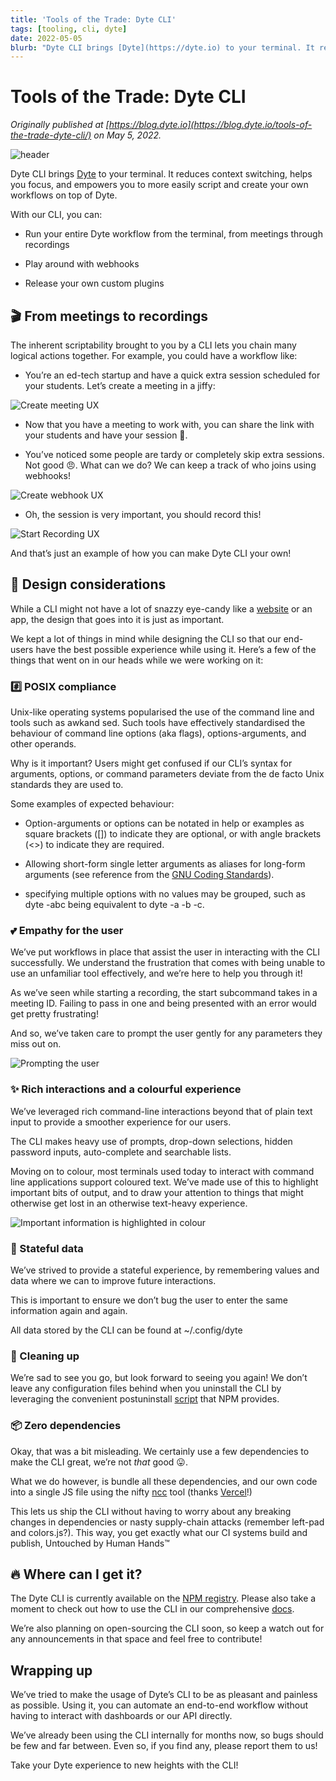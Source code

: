 ```yaml
---
title: 'Tools of the Trade: Dyte CLI'
tags: [tooling, cli, dyte]
date: 2022-05-05
blurb: "Dyte CLI brings [Dyte](https://dyte.io) to your terminal. It reduces context switching, helps you focus, and empowers you to more easily script and create your own workflows on top of Dyte."
---
```


# Tools of the Trade: Dyte CLI
*Originally published at [https://blog.dyte.io](https://blog.dyte.io/tools-of-the-trade-dyte-cli/) on May 5, 2022.*

![header](https://cdn-images-1.medium.com/max/3840/0*P5SmQan2HVKl5IV3.jpg)

Dyte CLI brings [Dyte](https://dyte.io) to your terminal. It reduces context switching, helps you focus, and empowers you to more easily script and create your own workflows on top of Dyte.

With our CLI, you can:

* Run your entire Dyte workflow from the terminal, from meetings through recordings

* Play around with webhooks

* Release your own custom plugins

## 🎬 From meetings to recordings

The inherent scriptability brought to you by a CLI lets you chain many logical actions together. For example, you could have a workflow like:

* You’re an ed-tech startup and have a quick extra session scheduled for your students. Let’s create a meeting in a jiffy:

![Create meeting UX](https://cdn-images-1.medium.com/max/3718/0*AIqkeJokFrTcSUan.jpeg)

* Now that you have a meeting to work with, you can share the link with your students and have your session 🤝.

* You’ve noticed some people are tardy or completely skip extra sessions. Not good 😠. What can we do? We can keep a track of who joins using webhooks!

![Create webhook UX](https://cdn-images-1.medium.com/max/3718/0*E9I_GlZ3-mVTOe_w.jpeg)

* Oh, the session is very important, you should record this!

![Start Recording UX](https://cdn-images-1.medium.com/max/3718/0*u9LFrUCYf022mV0b.jpeg)

And that’s just an example of how you can make Dyte CLI your own!

## 🎨 Design considerations

While a CLI might not have a lot of snazzy eye-candy like a [website](https://dyte.io) or an app, the design that goes into it is just as important.

We kept a lot of things in mind while designing the CLI so that our end-users have the best possible experience while using it. Here’s a few of the things that went on in our heads while we were working on it:

### #️⃣ POSIX compliance

Unix-like operating systems popularised the use of the command line and tools such as awkand sed. Such tools have effectively standardised the behaviour of command line options (aka flags), options-arguments, and other operands.

Why is it important? Users might get confused if our CLI’s syntax for arguments, options, or command parameters deviate from the de facto Unix standards they are used to.

Some examples of expected behaviour:

* Option-arguments or options can be notated in help or examples as square brackets ([]) to indicate they are optional, or with angle brackets (<>) to indicate they are required.

* Allowing short-form single letter arguments as aliases for long-form arguments (see reference from the [GNU Coding Standards](https://www.gnu.org/prep/standards/html_node/Command_002dLine-Interfaces.html)).

* specifying multiple options with no values may be grouped, such as dyte -abc being equivalent to dyte -a -b -c.

### 💕 Empathy for the user

We’ve put workflows in place that assist the user in interacting with the CLI successfully. We understand the frustration that comes with being unable to use an unfamiliar tool effectively, and we’re here to help you through it!

As we’ve seen while starting a recording, the start subcommand takes in a meeting ID. Failing to pass in one and being presented with an error would get pretty frustrating!

And so, we’ve taken care to prompt the user gently for any parameters they miss out on.

![Prompting the user](https://cdn-images-1.medium.com/max/2160/0*kPylpV_djzi8KXnQ.jpeg)

### ✨ Rich interactions and a colourful experience

We’ve leveraged rich command-line interactions beyond that of plain text input to provide a smoother experience for our users.

The CLI makes heavy use of prompts, drop-down selections, hidden password inputs, auto-complete and searchable lists.

Moving on to colour, most terminals used today to interact with command line applications support coloured text. We’ve made use of this to highlight important bits of output, and to draw your attention to things that might otherwise get lost in an otherwise text-heavy experience.

![Important information is highlighted in colour](https://cdn-images-1.medium.com/max/2468/0*ge0VCC_qboyuPyod.jpeg)

### 🧠 Stateful data

We’ve strived to provide a stateful experience, by remembering values and data where we can to improve future interactions.

This is important to ensure we don’t bug the user to enter the same information again and again.

All data stored by the CLI can be found at ~/.config/dyte

### 🧹 Cleaning up

We’re sad to see you go, but look forward to seeing you again! We don’t leave any configuration files behind when you uninstall the CLI by leveraging the convenient postuninstall [script](https://docs.npmjs.com/misc/scripts) that NPM provides.

### 📦 Zero dependencies

Okay, that was a bit misleading. We certainly use a few dependencies to make the CLI great, we’re not *that* good 😛.

What we do however, is bundle all these dependencies, and our own code into a single JS file using the nifty [ncc](https://github.com/vercel/ncc) tool (thanks [Vercel](https://vercel.com)!)

This lets us ship the CLI without having to worry about any breaking changes in dependencies or nasty supply-chain attacks (remember left-pad and colors.js?). This way, you get exactly what our CI systems build and publish, Untouched by Human Hands™️

## 🔥 Where can I get it?

The Dyte CLI is currently available on the [NPM registry](https://www.npmjs.com/package/@dytesdk/cli). Please also take a moment to check out how to use the CLI in our comprehensive [docs](https://docs.dyte.io/cli/installation).

We’re also planning on open-sourcing the CLI soon, so keep a watch out for any announcements in that space and feel free to contribute!

## Wrapping up

We’ve tried to make the usage of Dyte’s CLI to be as pleasant and painless as possible. Using it, you can automate an end-to-end workflow without having to interact with dashboards or our API directly.

We’ve already been using the CLI internally for months now, so bugs should be few and far between. Even so, if you find any, please report them to us!

Take your Dyte experience to new heights with the CLI!
